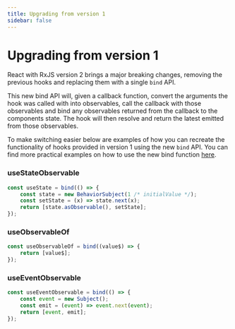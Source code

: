 ```yaml
---
title: Upgrading from version 1
sidebar: false
---
```


# Upgrading from version 1

React with RxJS version 2 brings a major breaking changes, removing the previous hooks and replacing them with a single `bind` API.

This new bind API will, given a callback function, convert the arguments the hook was called with into observables, call the callback with those observables and bind any observables returned from the callback to the components state. The hook will then resolve and return the latest emitted from those observables.

To make switching easier below are examples of how you can recreate the functionality of hooks provided in version 1 using the new `bind` API. You can find more practical examples on how to use the new bind function [here](/examples/product-navigation).

### useStateObservable

```jsx
const useState = bind(() => {
	const state = new BehaviorSubject(1 /* initialValue */);
	const setState = (x) => state.next(x);
	return [state.asObservable(), setState];
});
```

### useObservableOf

```jsx
const useObservableOf = bind((value$) => {
	return [value$];
});
```

### useEventObservable

```jsx
const useEventObservable = bind(() => {
	const event = new Subject();
	const emit = (event) => event.next(event);
	return [event, emit];
});
```

